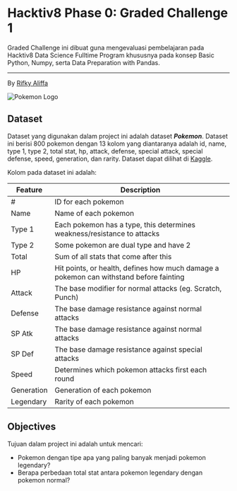 # Hacktiv8 Phase 0: Graded Challenge 1

Graded Challenge ini dibuat guna mengevaluasi pembelajaran pada Hacktiv8 Data Science Fulltime Program khususnya pada konsep Basic Python, Numpy, serta Data Preparation with Pandas.

---

By [Rifky Aliffa](https://github.com/Penzragon)

![Pokemon Logo](https://upload.wikimedia.org/wikipedia/commons/thumb/9/98/International_Pok%C3%A9mon_logo.svg/2560px-International_Pok%C3%A9mon_logo.svg.png)

## Dataset

Dataset yang digunakan dalam project ini adalah dataset **_Pokemon_**. Dataset ini berisi 800 pokemon dengan 13 kolom yang diantaranya adalah id, name, type 1, type 2, total stat, hp, attack, defense, special attack, special defense, speed, generation, dan rarity. Dataset dapat dilihat di [Kaggle](https://www.kaggle.com/abcsds/pokemon).

Kolom pada dataset ini adalah:

| Feature    | Description                                                                            |
| ---------- | -------------------------------------------------------------------------------------- |
| #          | ID for each pokemon                                                                    |
| Name       | Name of each pokemon                                                                   |
| Type 1     | Each pokemon has a type, this determines weakness/resistance to attacks                |
| Type 2     | Some pokemon are dual type and have 2                                                  |
| Total      | Sum of all stats that come after this                                                  |
| HP         | Hit points, or health, defines how much damage a pokemon can withstand before fainting |
| Attack     | The base modifier for normal attacks (eg. Scratch, Punch)                              |
| Defense    | The base damage resistance against normal attacks                                      |
| SP Atk     | The base damage resistance against normal attacks                                      |
| SP Def     | The base damage resistance against special attacks                                     |
| Speed      | Determines which pokemon attacks first each round                                      |
| Generation | Generation of each pokemon                                                             |
| Legendary  | Rarity of each pokemon                                                                 |

## Objectives

Tujuan dalam project ini adalah untuk mencari:

- Pokemon dengan tipe apa yang paling banyak menjadi pokemon legendary?
- Berapa perbedaan total stat antara pokemon legendary dengan pokemon normal?

